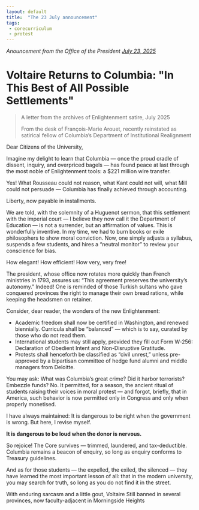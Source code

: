```yaml
---
layout: default
title:  "The 23 July announcement"
tags:
 - corecurriculum
 - protest
---
```


_Anouncement from the Office of the President [July 23, 2025](https://president.columbia.edu/news/resolution-federal-investigations-and-restoration-universitys-research-funding)_


# Voltaire Returns to Columbia: "In This Best of All Possible Settlements"

> A letter from the archives of Enlightenment satire, July 2025
> 
> From the desk of François-Marie Arouet, recently reinstated 
> as satirical fellow of Columbia’s Department of Institutional Realignment
>

Dear Citizens of the University,

Imagine my delight to learn that Columbia — once the proud cradle of dissent, inquiry, and overpriced bagels — has found peace at last through the most noble of Enlightenment tools: a $221 million wire transfer.

Yes! What Rousseau could not reason, what Kant could not will, what Mill could not persuade — Columbia has finally achieved through accounting.

Liberty, now payable in installments.

We are told, with the solemnity of a Huguenot sermon, that this settlement with the imperial court — I believe they now call it the Department of Education — is not a surrender, but an affirmation of values. This is wonderfully inventive. In my time, we had to burn books or exile philosophers to show moral conviction. Now, one simply adjusts a syllabus, suspends a few students, and hires a “neutral monitor” to review your conscience for bias.

How elegant! How efficient! How very, very free!

The president, whose office now rotates more quickly than French ministries in 1793, assures us: “This agreement preserves the university’s autonomy.” Indeed! One is reminded of those Turkish sultans who gave conquered provinces the right to manage their own bread rations, while keeping the headsmen on retainer.

Consider, dear reader, the wonders of the new Enlightenment:

- Academic freedom shall now be certified in Washington, and renewed biennially.
Curricula shall be “balanced” — which is to say, curated by those who do not read them.
- International students may still apply, provided they fill out Form W‑256: Declaration of Obedient Intent and Non-Disruptive Gratitude.
- Protests shall henceforth be classified as “civil unrest,” unless pre-approved by a bipartisan committee of hedge fund alumni and middle managers from Deloitte.

You may ask: What was Columbia’s great crime? Did it harbor terrorists? Embezzle funds? No. It permitted, for a season, the ancient ritual of students raising their voices in moral protest — and forgot, briefly, that in America, such behavior is now permitted only in Congress and only when properly monetised.

I have always maintained: It is dangerous to be right when the government is wrong. But here, I revise myself.

**It is dangerous to be loud when the donor is nervous.**

So rejoice! The Core survives — trimmed, laundered, and tax-deductible. Columbia remains a beacon of enquiry, so long as enquiry conforms to Treasury guidelines.

And as for those students — the expelled, the exiled, the silenced — they have learned the most important lesson of all: that in the modern university, you may search for truth, so long as you do not find it in the street.

With enduring sarcasm and a little gout,
Voltaire
Still banned in several provinces, now faculty-adjacent in Morningside Heights

